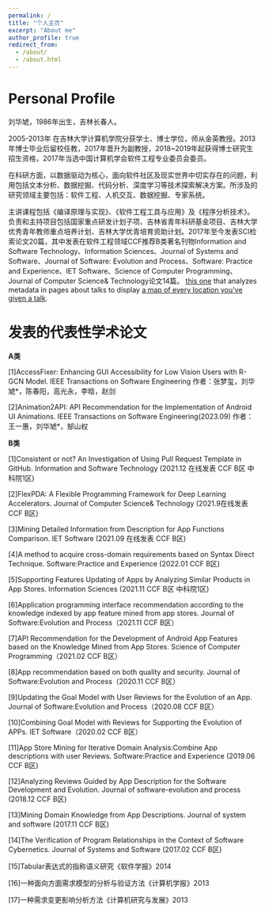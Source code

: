 ```yaml
---
permalink: /
title: "个人主页"
excerpt: "About me"
author_profile: true
redirect_from: 
  - /about/
  - /about.html
---
```

Personal Profile
======
刘华虓，1986年出生，吉林长春人。

2005-2013年 在吉林大学计算机学院分获学士、博士学位，师从金英教授。2013年博士毕业后留校任教，2017年晋升为副教授，2018~2019年起获得博士研究生招生资格，2017年当选中国计算机学会软件工程专业委员会委员。

在科研方面，以数据驱动为核心，面向软件社区及现实世界中切实存在的问题，利用包括文本分析、数据挖掘、代码分析、深度学习等技术探索解决方案。所涉及的研究领域主要包括：软件工程、人机交互、数据挖掘、专家系统。

主讲课程包括《编译原理与实现》、《软件工程工具与应用》及《程序分析技术》。负责和主持项目包括国家重点研发计划子项、吉林省青年科研基金项目、吉林大学优秀青年教师重点培养计划、吉林大学优青培育资助计划。2017年至今发表SCI检索论文20篇，其中发表在软件工程领域CCF推荐B类著名刊物Information and Software Technology、Information Sciences、Journal of Systems and Software、Journal of Software: Evolution and Process、Software: Practice and Experience、IET Software、Science of Computer Programming、Journal of Computer Science& Technology论文14篇。 [this one](https://github.com/academicpages/academicpages.github.io/blob/master/talkmap.ipynb) that analyzes metadata in pages about talks to display [a map of every location you've given a talk](https://academicpages.github.io/talkmap.html).

发表的代表性学术论文
======
**A类**

[1]AccessFixer: Enhancing GUI Accessibility for Low Vision Users with R-GCN Model. IEEE Transactions on Software Engineering
作者：张梦玺，刘华虓*，陈春阳，高光永，李晗，赵剑

[2]Animation2API: API Recommendation for the Implementation of Android UI Animations. IEEE Transactions on Software Engineering(2023.09)
作者：王一惠，刘华虓*，郜山权

**B类**

[1]Consistent or not? An Investigation of Using Pull Request Template in GitHub.  Information and Software Technology  (2021.12 在线发表 CCF B区 中科院1区)

[2]FlexPDA: A Flexible Programming Framework for Deep Learning Accelerators.  Journal of Computer Science& Technology  (2021.9在线发表 CCF B区)

[3]Mining Detailed Information from Description for App Functions Comparison.  IET Software  (2021.09 在线发表 CCF B区)

[4]A method to acquire cross-domain requirements based on Syntax Direct Technique.  Software:Practice and Experience  (2022.01 CCF B区)

[5]Supporting Features Updating of Apps by Analyzing Similar Products in App Stores. Information Sciences  (2021.11 CCF B区 中科院1区)

[6]Application programming interface recommendation according to the knowledge indexed by app feature mined from app stores. Journal of Software:Evolution and Process（2021.11 CCF B区）

[7]API Recommendation for the Development of Android App Features based on the Knowledge Mined from App Stores. Science of Computer Programming（2021.02 CCF B区）

[8]App recommendation based on both quality and security. Journal of Software:Evolution and Process（2020.11 CCF B区）

[9]Updating the Goal Model with User Reviews for the Evolution of an App. Journal of Software:Evolution and Process（2020.08 CCF B区）

[10]Combining Goal Model with Reviews for Supporting the Evolution of APPs. IET Software（2020.02 CCF B区）

[11]App Store Mining for Iterative Domain Analysis:Combine App descriptions with user Reviews. Software:Practice and Experience (2019.06 CCF B区)

[12]Analyzing Reviews Guided by App Description for the Software Development and Evolution. Journal of software-evolution and process (2018.12 CCF B区) 

[13]Mining Domain Knowledge from App Descriptions. Journal of system and software (2017.11 CCF B区)

[14]The Verification of Program Relationships in the Context of Software Cybernetics. Journal of Systems and Software (2017.02 CCF B区)

[15]Tabular表达式的指称语义研究《软件学报》2014

[16]一种面向方面需求模型的分析与验证方法《计算机学报》2013

[17]一种需求变更影响分析方法《计算机研究与发展》2013    


